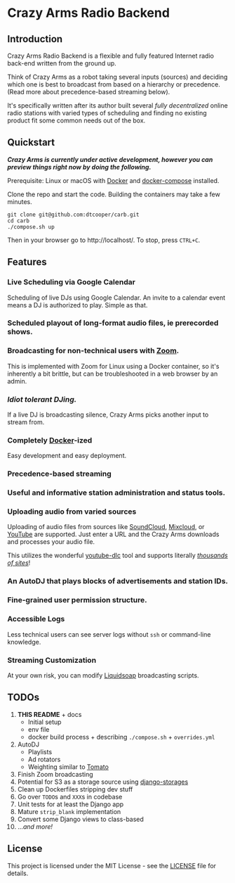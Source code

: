 # Crazy Arms Radio Backend

## Introduction

Crazy Arms Radio Backend is a flexible and fully featured Internet radio back-end
written from the ground up.

Think of Crazy Arms as a robot taking several inputs (sources) and deciding which
one is best to broadcast from based on a hierarchy or precedence. (Read more about
precedence-based streaming below).

It's specifically written after its author
built several _fully decentralized_ online radio stations with varied types of
scheduling and finding no existing product fit some common needs out of the box.

## Quickstart

***Crazy Arms is currently under active development, however you can preview
things right now by doing the following.***

Prerequisite: Linux or macOS with [Docker](https://www.docker.com/) and
[docker-compose](https://docs.docker.com/compose/) installed.


Clone the repo and start the code. Building the containers may take a few
minutes.

```
git clone git@github.com:dtcooper/carb.git
cd carb
./compose.sh up
```

Then in your browser go to http://localhost/. To stop, press `CTRL+C`.


## Features

### Live Scheduling via Google Calendar

Scheduling of live DJs using Google Calendar. An invite to a calendar event means
a DJ is authorized to play. Simple as that.

### Scheduled playout of long-format audio files, ie prerecorded shows.

### Broadcasting for non-technical users with [Zoom](https://zoom.us/).

This is implemented with Zoom for Linux using a Docker container, so it's
inherently a bit brittle, but can be troubleshooted in a web browser by an admin.

### _Idiot tolerant DJing._

If a live DJ is broadcasting silence, Crazy Arms picks another input to stream
from.

### Completely [Docker](https://www.docker.com/)-ized

Easy development and easy deployment.

### Precedence-based streaming

### Useful and informative station administration and status tools.

### Uploading audio from varied sources

Uploading of audio files from sources like [SoundCloud](https://soundcloud.com/),
[Mixcloud](https://www.mixcloud.com/), or [YouTube](https://www.youtube.com/) are
supported. Just enter a URL and the Crazy Arms downloads and processes your audio file.

This utilizes the wonderful [youtube-dlc](https://github.com/blackjack4494/yt-dlc)
tool and supports literally
[_thousands of sites_](https://github.com/blackjack4494/yt-dlc/blob/master/docs/supportedsites.md)!

### An AutoDJ that plays blocks of advertisements and station IDs.

### Fine-grained user permission structure.

### Accessible Logs

Less technical users can see server logs without `ssh` or command-line knowledge.

### Streaming Customization
At your own risk, you can modify [Liquidsoap](https://www.liquidsoap.info/)
broadcasting scripts.


## TODOs

1. **THIS README** + docs
    - Initial setup
    - env file
    - docker build process + describing `./compose.sh` + `overrides.yml`
2. AutoDJ
    - Playlists
    - Ad rotators
    - Weighting similar to [Tomato](https://github.com/dtcooper/tomato)
3. Finish Zoom broadcasting
4. Potential for S3 as a storage source using
   [django-storages](https://django-storages.readthedocs.io/)
5. Clean up Dockerfiles stripping dev stuff
6. Go over `TODO`s and `XXX`s in codebase
7. Unit tests for at least the Django app
8. Mature `strip_blank` implementation
9. Convert some Django views to class-based
10. ..._and more!_

## License

This project is licensed under the MIT License - see the [LICENSE](LICENSE) file
for details.
